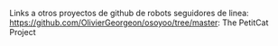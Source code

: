 Links a otros proyectos de github de robots seguidores de linea:
https://github.com/OlivierGeorgeon/osoyoo/tree/master: The PetitCat Project

